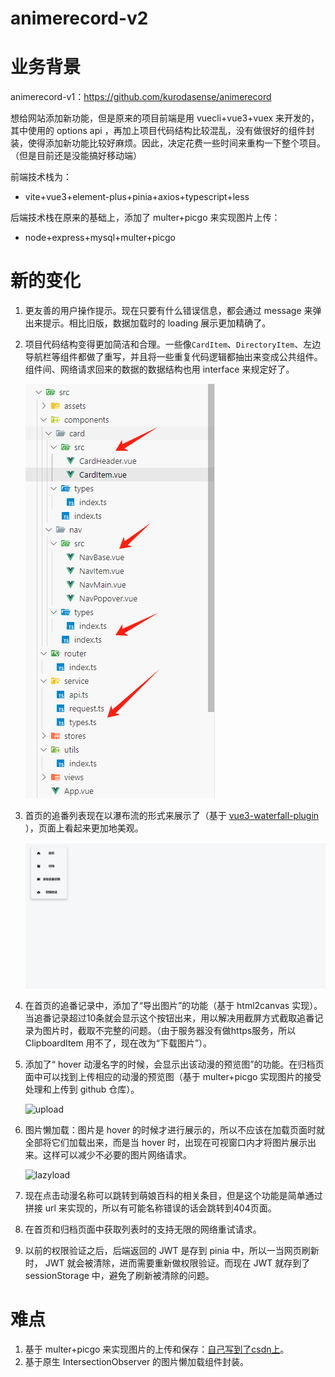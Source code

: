 # animerecord-v2

# 业务背景

animerecord-v1：https://github.com/kurodasense/animerecord

想给网站添加新功能，但是原来的项目前端是用 vuecli+vue3+vuex 来开发的，其中使用的 options api ，再加上项目代码结构比较混乱，没有做很好的组件封装，使得添加新功能比较好麻烦。因此，决定花费一些时间来重构一下整个项目。（但是目前还是没能搞好移动端）

前端技术栈为：

- vite+vue3+element-plus+pinia+axios+typescript+less

后端技术栈在原来的基础上，添加了 multer+picgo 来实现图片上传：

- node+express+mysql+multer+picgo

# 新的变化

1. 更友善的用户操作提示。现在只要有什么错误信息，都会通过 message 来弹出来提示。相比旧版，数据加载时的 loading 展示更加精确了。

2. 项目代码结构变得更加简洁和合理。一些像`CardItem`、`DirectoryItem`、左边导航栏等组件都做了重写，并且将一些重复代码逻辑都抽出来变成公共组件。组件间、网络请求回来的数据的数据结构也用 interface 来规定好了。

   ![image-20241025201451787](https://raw.githubusercontent.com/kurodasense/cloudimg/master/img/image-20241025201451787.png)

3. 首页的追番列表现在以瀑布流的形式来展示了（基于 [vue3-waterfall-plugin](https://github.com/heikaimu/vue3-waterfall-plugin) ），页面上看起来更加地美观。

   ![waterfall](https://raw.githubusercontent.com/kurodasense/cloudimg/master/img/waterfall.gif)

4. 在首页的追番记录中，添加了“导出图片”的功能（基于 html2canvas 实现）。当追番记录超过10条就会显示这个按钮出来，用以解决用截屏方式截取追番记录为图片时，截取不完整的问题。（由于服务器没有做https服务，所以 ClipboardItem 用不了，现在改为“下载图片”）。

5. 添加了“ hover 动漫名字的时候，会显示出该动漫的预览图”的功能。在归档页面中可以找到上传相应的动漫的预览图（基于 multer+picgo 实现图片的接受处理和上传到 github 仓库）。

   ![upload](https://raw.githubusercontent.com/kurodasense/cloudimg/master/img/upload.gif)

6. 图片懒加载：图片是 hover 的时候才进行展示的，所以不应该在加载页面时就全部将它们加载出来，而是当 hover 时，出现在可视窗口内才将图片展示出来。这样可以减少不必要的图片网络请求。

   ![lazyload](https://raw.githubusercontent.com/kurodasense/cloudimg/master/img/lazyload.gif)

7. 现在点击动漫名称可以跳转到萌娘百科的相关条目，但是这个功能是简单通过拼接 url 来实现的，所以有可能名称错误的话会跳转到404页面。

8. 在首页和归档页面中获取列表时的支持无限的网络重试请求。

9. 以前的权限验证之后，后端返回的 JWT 是存到 pinia 中，所以一当网页刷新时， JWT 就会被清除，进而需要重新做权限验证。而现在 JWT 就存到了 sessionStorage 中，避免了刷新被清除的问题。

# 难点

1. 基于 multer+picgo 来实现图片的上传和保存：[自己写到了csdn上](https://blog.csdn.net/kurodasense/article/details/143231374?spm=1001.2014.3001.5502)。
1. 基于原生 IntersectionObserver 的图片懒加载组件封装。
